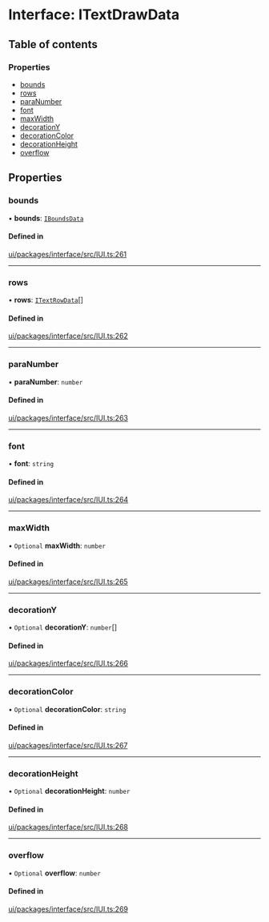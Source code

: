 # Interface: ITextDrawData

## Table of contents

### Properties

- [bounds](ITextDrawData.md#bounds)
- [rows](ITextDrawData.md#rows)
- [paraNumber](ITextDrawData.md#paranumber)
- [font](ITextDrawData.md#font)
- [maxWidth](ITextDrawData.md#maxwidth)
- [decorationY](ITextDrawData.md#decorationy)
- [decorationColor](ITextDrawData.md#decorationcolor)
- [decorationHeight](ITextDrawData.md#decorationheight)
- [overflow](ITextDrawData.md#overflow)

## Properties

### bounds

• **bounds**: [`IBoundsData`](IBoundsData.md)

#### Defined in

[ui/packages/interface/src/IUI.ts:261](https://github.com/leaferjs/leafer-ui/blob/6deed4d/packages/interface/src/IUI.ts#L261)

___

### rows

• **rows**: [`ITextRowData`](ITextRowData.md)[]

#### Defined in

[ui/packages/interface/src/IUI.ts:262](https://github.com/leaferjs/leafer-ui/blob/6deed4d/packages/interface/src/IUI.ts#L262)

___

### paraNumber

• **paraNumber**: `number`

#### Defined in

[ui/packages/interface/src/IUI.ts:263](https://github.com/leaferjs/leafer-ui/blob/6deed4d/packages/interface/src/IUI.ts#L263)

___

### font

• **font**: `string`

#### Defined in

[ui/packages/interface/src/IUI.ts:264](https://github.com/leaferjs/leafer-ui/blob/6deed4d/packages/interface/src/IUI.ts#L264)

___

### maxWidth

• `Optional` **maxWidth**: `number`

#### Defined in

[ui/packages/interface/src/IUI.ts:265](https://github.com/leaferjs/leafer-ui/blob/6deed4d/packages/interface/src/IUI.ts#L265)

___

### decorationY

• `Optional` **decorationY**: `number`[]

#### Defined in

[ui/packages/interface/src/IUI.ts:266](https://github.com/leaferjs/leafer-ui/blob/6deed4d/packages/interface/src/IUI.ts#L266)

___

### decorationColor

• `Optional` **decorationColor**: `string`

#### Defined in

[ui/packages/interface/src/IUI.ts:267](https://github.com/leaferjs/leafer-ui/blob/6deed4d/packages/interface/src/IUI.ts#L267)

___

### decorationHeight

• `Optional` **decorationHeight**: `number`

#### Defined in

[ui/packages/interface/src/IUI.ts:268](https://github.com/leaferjs/leafer-ui/blob/6deed4d/packages/interface/src/IUI.ts#L268)

___

### overflow

• `Optional` **overflow**: `number`

#### Defined in

[ui/packages/interface/src/IUI.ts:269](https://github.com/leaferjs/leafer-ui/blob/6deed4d/packages/interface/src/IUI.ts#L269)
